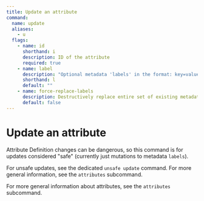 ```yaml
---
title: Update an attribute
command:
  name: update
  aliases:
    - u
  flags:
    - name: id
      shorthand: i
      description: ID of the attribute
      required: true
    - name: label
      description: "Optional metadata 'labels' in the format: key=value"
      shorthand: l
      default: ""
    - name: force-replace-labels
      description: Destructively replace entire set of existing metadata 'labels' with any provided to this command
      default: false
---
```


# Update an attribute

Attribute Definition changes can be dangerous, so this command is for updates considered "safe" (currently just mutations to metadata `labels`).

For unsafe updates, see the dedicated `unsafe update` command. For more general information, see the `attributes` subcommand.

For more general information about attributes, see the `attributes` subcommand.
